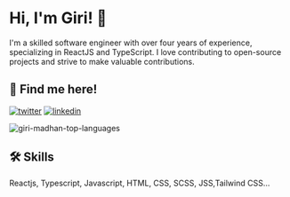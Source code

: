 
# Hi, I'm Giri! 👋

I'm a skilled software engineer with over four years of experience, specializing in ReactJS and TypeScript. I love contributing to open-source projects and strive to make valuable contributions.

## 🔗 Find me here!
[![twitter](https://img.shields.io/badge/twitter-1DA1F2?style=for-the-badge&logo=twitter&logoColor=white)](https://twitter.com/malleablelife)
[![linkedin](https://img.shields.io/badge/linkedin-0A66C2?style=for-the-badge&logo=linkedin&logoColor=white)](https://in.linkedin.com/in/gmpgiri)

<div><img align="center" src="https://github-readme-stats.vercel.app/api/top-langs?username=giri-madhan&show_icons=true&locale=en" alt="giri-madhan-top-languages" /></div>


## 🛠 Skills
Reactjs, Typescript, Javascript, HTML, CSS, SCSS, JSS,Tailwind CSS...

